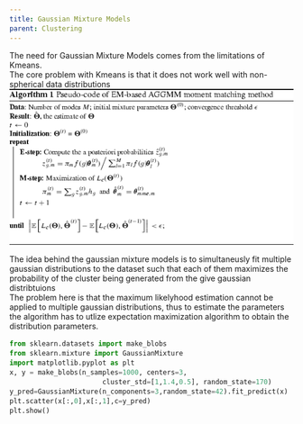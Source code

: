 ```yaml
---
title: Gaussian Mixture Models
parent: Clustering
---
```


<script src="https://polyfill.io/v3/polyfill.min.js?features=es6"></script>
<script type="text/javascript" id="MathJax-script" async
  src="https://cdn.jsdelivr.net/npm/mathjax@3/es5/tex-chtml.js">
</script>

<body>

The need for Gaussian Mixture Models comes from the limitations of Kmeans.<br>
The core problem with Kmeans is that it does not work well with non-spherical data distributions<br>
<img src="images/gaussian_mixture_models.gif"><br>

The idea behind the gaussian mixture models is to simultaneusly fit multiple gaussian distributions to the dataset such that each of them maximizes the probability of the cluster being generated from the give gaussian distribtuions<br>
The problem here is that the maximum likelyhood estimation cannot be applied to multiple gaussian distributions, thus to estimate the parameters the algorithm has to utlize expectation maximization algorithm to obtain the distribution parameters.
</body>

```python
from sklearn.datasets import make_blobs
from sklearn.mixture import GaussianMixture
import matplotlib.pyplot as plt
x, y = make_blobs(n_samples=1000, centers=3,
                       cluster_std=[1,1.4,0.5], random_state=170)
y_pred=GaussianMixture(n_components=3,random_state=42).fit_predict(x)
plt.scatter(x[:,0],x[:,1],c=y_pred)
plt.show()
```